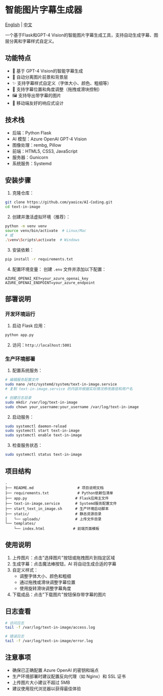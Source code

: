 # 智能图片字幕生成器

[English](README.md) | [中文](README_CN.md)

一个基于Flask和GPT-4 Vision的智能图片字幕生成工具，支持自动生成字幕、图层分离和字幕样式自定义。

## 功能特点

- 🤖 基于 GPT-4 Vision的智能字幕生成
- 🎨 自动分离图片前景和背景层
- ✨ 支持字幕样式自定义（字体大小、颜色、粗细等）
- 📐 支持字幕位置和角度调整（拖拽或滑块控制）
- 🖼️ 支持导出带字幕的图片
- 📱 移动端友好的响应式设计

## 技术栈

- 后端：Python Flask
- AI 模型：Azure OpenAI GPT-4 Vision
- 图像处理：rembg, Pillow
- 前端：HTML5, CSS3, JavaScript
- 服务器：Gunicorn
- 系统服务：Systemd

## 安装步骤

1. 克隆仓库：

```bash
git clone https://github.com/yaoice/AI-Coding.git
cd text-in-image
```

2. 创建并激活虚拟环境（推荐）：

```bash
python -m venv venv
source venv/bin/activate  # Linux/Mac
# 或
.\venv\Scripts\activate  # Windows
```

3. 安装依赖：

```bash
pip install -r requirements.txt
```

4. 配置环境变量：
创建 `.env` 文件并添加以下配置：

```env
AZURE_OPENAI_KEY=your_azure_openai_key
AZURE_OPENAI_ENDPOINT=your_azure_endpoint
```

## 部署说明

### 开发环境运行

1. 启动 Flask 应用：

```bash
python app.py
```

2. 访问：`http://localhost:5001`

### 生产环境部署

1. 配置系统服务：

```bash
# 编辑服务配置文件
sudo nano /etc/systemd/system/text-in-image.service
# 复制 text-in-image.service 的内容并根据实际情况修改路径和用户名

# 创建日志目录
sudo mkdir /var/log/text-in-image
sudo chown your_username:your_username /var/log/text-in-image
```

2. 启动服务：

```bash
sudo systemctl daemon-reload
sudo systemctl start text-in-image
sudo systemctl enable text-in-image
```

3. 检查服务状态：

```bash
sudo systemctl status text-in-image
```

## 项目结构

```
.
├── README.md                    # 项目说明文档
├── requirements.txt             # Python依赖包清单
├── app.py                      # Flask应用主文件
├── text-in-image.service       # Systemd服务配置文件
├── start_text_in_image.sh      # 生产环境启动脚本
├── static/                     # 静态资源目录
│   └── uploads/                # 上传文件目录
└── templates/
    └── index.html             # 前端页面模板
```

## 使用说明

1. 上传图片：点击"选择图片"按钮或拖拽图片到指定区域
2. 生成字幕：点击魔法棒按钮，AI 将自动生成合适的字幕
3. 自定义样式：
   - 调整字体大小、颜色和粗细
   - 通过拖拽或滑块调整字幕位置
   - 使用旋转滑块调整字幕角度
4. 下载成品：点击"下载图片"按钮保存带字幕的图片

## 日志查看

```bash
# 访问日志
tail -f /var/log/text-in-image/access.log

# 错误日志
tail -f /var/log/text-in-image/error.log
```

## 注意事项

- 确保已正确配置 Azure OpenAI 的密钥和端点
- 生产环境部署时建议配置反向代理（如 Nginx）和 SSL 证书
- 上传图片大小建议不超过 5MB
- 建议使用现代浏览器以获得最佳体验
